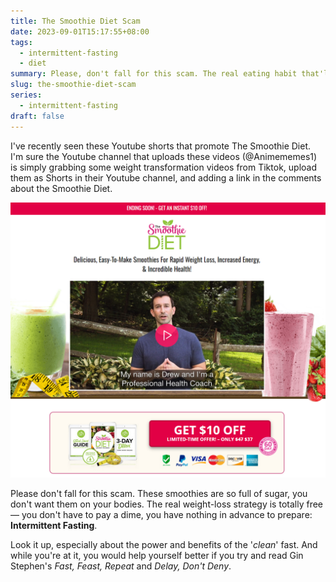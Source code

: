 ```yaml
---
title: The Smoothie Diet Scam
date: 2023-09-01T15:17:55+08:00
tags:
  - intermittent-fasting
  - diet
summary: Please, don't fall for this scam. The real eating habit that'll totally bring weight-loss and health benefits is Intermittent Fasting. Trust me.
slug: the-smoothie-diet-scam
series:
  - intermittent-fasting
draft: false
---
```


I've recently seen these Youtube shorts that promote The Smoothie Diet. I'm sure the Youtube channel that uploads these videos (@Animememes1) is simply grabbing some weight transformation videos from Tiktok, upload them as Shorts in their Youtube channel, and adding a link in the comments about the Smoothie Diet.

![The Smoothie Diet Homepage](the-smoothie-diet-homepage.png)

Please don't fall for this scam. These smoothies are so full of sugar, you don't want them on your bodies. The real weight-loss strategy is totally free &mdash; you don't have to pay a dime, you have nothing in advance to prepare: **Intermittent Fasting**. 

Look it up, especially about the power and benefits of the '*clean*' fast. And while you're at it, you would help yourself better if you try and read Gin Stephen's *Fast, Feast, Repeat* and *Delay, Don't Deny*.
